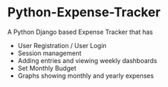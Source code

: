 # Python-Expense-Tracker

A Python Django based Expense Tracker that has 
  - User Registration / User Login
  - Session management
  - Adding entries and viewing weekly dashboards
  - Set Monthly Budget
  - Graphs showing monthly and yearly expenses
